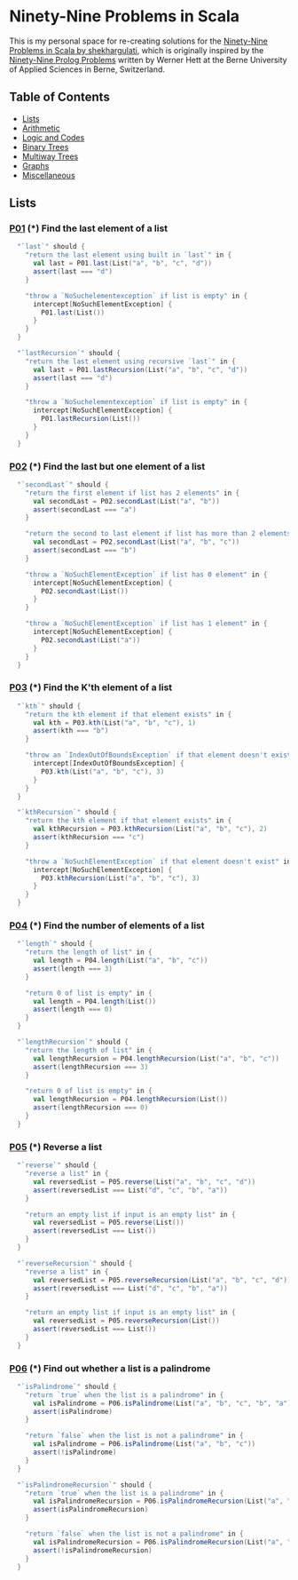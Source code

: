 # Ninety-Nine Problems in Scala

This is my personal space for re-creating solutions for the [Ninety-Nine Problems in Scala by shekhargulati](https://github.com/shekhargulati/99-problems/tree/master/scala), which is originally inspired by the [Ninety-Nine Prolog Problems](https://sites.google.com/site/prologsite/prolog-problems) written by Werner Hett at the Berne University of Applied Sciences in Berne, Switzerland.

## Table of Contents

* [Lists](#lists)
* [Arithmetic](#arithmetic)
* [Logic and Codes](#logic-and-codes)
* [Binary Trees](#binary-trees)
* [Multiway Trees](#multiway-trees)
* [Graphs](#graphs)
* [Miscellaneous](#miscellaneous)

## Lists

### [P01](https://github.com/TrucHLe/99-problems/blob/master/core/src/main/scala/com/ninetynineProblems/list/P01.scala) **(*) Find the last element of a list**

```scala
  "`last`" should {
    "return the last element using built in `last`" in {
      val last = P01.last(List("a", "b", "c", "d"))
      assert(last === "d")
    }

    "throw a `NoSuchelementexception` if list is empty" in {
      intercept[NoSuchElementException] {
        P01.last(List())
      }
    }
  }

  "`lastRecursion`" should {
    "return the last element using recursive `last`" in {
      val last = P01.lastRecursion(List("a", "b", "c", "d"))
      assert(last === "d")
    }

    "throw a `NoSuchelementexception` if list is empty" in {
      intercept[NoSuchElementException] {
        P01.lastRecursion(List())
      }
    }
  }
``` 

### [P02](https://github.com/TrucHLe/99-problems/blob/master/core/src/main/scala/com/ninetynineProblems/list/P02.scala) **(*) Find the last but one element of a list**

```scala
  "`secondLast`" should {
    "return the first element if list has 2 elements" in {
      val secondLast = P02.secondLast(List("a", "b"))
      assert(secondLast === "a")
    }

    "return the second to last element if list has more than 2 elements" in {
      val secondLast = P02.secondLast(List("a", "b", "c"))
      assert(secondLast === "b")
    }

    "throw a `NoSuchElementException` if list has 0 element" in {
      intercept[NoSuchElementException] {
        P02.secondLast(List())
      }
    }

    "throw a `NoSuchElementException` if list has 1 element" in {
      intercept[NoSuchElementException] {
        P02.secondLast(List("a"))
      }
    }
  }
```

### [P03](https://github.com/TrucHLe/99-problems/blob/master/core/src/main/scala/com/ninetynineProblems/list/P03.scala) **(*) Find the K'th element of a list**

```scala
  "`kth`" should {
    "return the kth element if that element exists" in {
      val kth = P03.kth(List("a", "b", "c"), 1)
      assert(kth === "b")
    }

    "throw an `IndexOutOfBoundsException` if that element doesn't exist" in {
      intercept[IndexOutOfBoundsException] {
        P03.kth(List("a", "b", "c"), 3)
      }
    }
  }

  "`kthRecursion`" should {
    "return the kth element if that element exists" in {
      val kthRecursion = P03.kthRecursion(List("a", "b", "c"), 2)
      assert(kthRecursion === "c")
    }

    "throw a `NoSuchElementException` if that element doesn't exist" in {
      intercept[NoSuchElementException] {
        P03.kthRecursion(List("a", "b", "c"), 3)
      }
    }
  }
```

### [P04](https://github.com/TrucHLe/99-problems/blob/master/core/src/main/scala/com/ninetynineProblems/list/P04.scala) **(*) Find the number of elements of a list**

```scala
  "`length`" should {
    "return the length of list" in {
      val length = P04.length(List("a", "b", "c"))
      assert(length === 3)
    }

    "return 0 of list is empty" in {
      val length = P04.length(List())
      assert(length === 0)
    }
  }

  "`lengthRecursion`" should {
    "return the length of list" in {
      val lengthRecursion = P04.lengthRecursion(List("a", "b", "c"))
      assert(lengthRecursion === 3)
    }

    "return 0 of list is empty" in {
      val lengthRecursion = P04.lengthRecursion(List())
      assert(lengthRecursion === 0)
    }
  }
```

### [P05](https://github.com/TrucHLe/99-problems/blob/master/core/src/main/scala/com/ninetynineProblems/list/P05.scala) **(*) Reverse a list**

```scala
  "`reverse`" should {
    "reverse a list" in {
      val reversedList = P05.reverse(List("a", "b", "c", "d"))
      assert(reversedList === List("d", "c", "b", "a"))
    }

    "return an empty list if input is an empty list" in {
      val reversedList = P05.reverse(List())
      assert(reversedList === List())
    }
  }

  "`reverseRecursion`" should {
    "reverse a list" in {
      val reversedList = P05.reverseRecursion(List("a", "b", "c", "d"))
      assert(reversedList === List("d", "c", "b", "a"))
    }

    "return an empty list if input is an empty list" in {
      val reversedList = P05.reverseRecursion(List())
      assert(reversedList === List())
    }
  }
```

### [P06](https://github.com/TrucHLe/99-problems/blob/master/core/src/main/scala/com/ninetynineProblems/list/P05.scala) **(*) Find out whether a list is a palindrome**

```scala
  "`isPalindrome`" should {
    "return `true` when the list is a palindrome" in {
      val isPalindrome = P06.isPalindrome(List("a", "b", "c", "b", "a"))
      assert(isPalindrome)
    }

    "return `false` when the list is not a palindrome" in {
      val isPalindrome = P06.isPalindrome(List("a", "b", "c"))
      assert(!isPalindrome)
    }
  }

  "`isPalindromeRecursion`" should {
    "return `true` when the list is a palindrome" in {
      val isPalindromeRecursion = P06.isPalindromeRecursion(List("a", "b", "c", "b", "a"))
      assert(isPalindromeRecursion)
    }

    "return `false` when the list is not a palindrome" in {
      val isPalindromeRecursion = P06.isPalindromeRecursion(List("a", "b", "c"))
      assert(!isPalindromeRecursion)
    }
  }
```